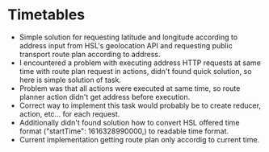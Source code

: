 # Timetables

- Simple solution for requesting latitude and longitude according to address input from HSL's geolocation API and requesting public transport route plan according to address.
- I encountered a problem with executing address HTTP requests at same time with route plan request in actions, didn't found quick solution, so here is simple solution of task.
- Problem was that all actions were executed at same time, so route planner action didn't get address before execution.
- Correct way to implement this task would probably be to create reducer, action, etc... for each request.
- Additionally didn't found solution how to convert HSL offered time format ("startTime": 1616328990000,) to readable time format. 
- Current implementation getting route plan only accordig to current time.